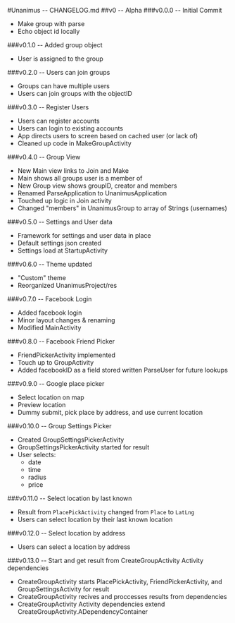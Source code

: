 <!--
  Unanimus - CHANGELOG.md Copyright (c) 2015 Sam Gilbert et. al.
-->
#Unanimus -- CHANGELOG.md
##v0 -- Alpha
###v0.0.0 -- Initial Commit
* Make group with parse
* Echo object id locally

###v0.1.0 -- Added group object
* User is assigned to the group

###v0.2.0 -- Users can join groups
* Groups can have multiple users
* Users can join groups with the objectID

###v0.3.0 -- Register Users
* Users can register accounts
* Users can login to existing accounts
* App directs users to screen based on cached user (or lack of)
* Cleaned up code in MakeGroupActivity

###v0.4.0 -- Group View
* New Main view links to Join and Make
* Main shows all groups user is a member of
* New Group view shows groupID, creator and members
* Renamed ParseApplication to UnanimusApplication
* Touched up logic in Join activity
* Changed "members" in UnanimusGroup to array of Strings (usernames)

###v0.5.0 -- Settings and User data
* Framework for settings and user data in place
* Default settings json created
* Settings load at StartupActivity

###v0.6.0 -- Theme updated
* "Custom" theme
* Reorganized UnanimusProject/res

###v0.7.0 -- Facebook Login
* Added facebook login
* Minor layout changes & renaming
* Modified MainActivity

###v0.8.0 -- Facebook Friend Picker
* FriendPickerActivity implemented
* Touch up to GroupActivity
* Added facebookID as a field stored written ParseUser for future lookups

###v0.9.0 -- Google place picker
* Select location on map
* Preview location
* Dummy submit, pick place by address, and use current location

###v0.10.0 -- Group Settings Picker
* Created GroupSettingsPickerActivity
* GroupSettingsPickerActivity started for result
* User selects:
  * date
  * time
  * radius
  * price

###v0.11.0 -- Select location by last known
* Result from `PlacePickActivity` changed from `Place` to `LatLng`
* Users can select location by their last known location

###v0.12.0 -- Select location by address
* Users can select a location by address

###v0.13.0 -- Start and get result from CreateGroupActivity Activity dependencies
* CreateGroupActivity starts PlacePickActivity, FriendPickerActivity, and GroupSettingsActivity for result
* CreateGroupActivity recives and proccesses results from dependencies
* CreateGroupActivity Activity dependencies extend CreateGroupActivity.ADependencyContainer

<!-- vim : set ts=2 sw=2 et syn=markdown : -->
